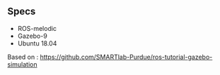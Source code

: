 ## Specs

* ROS-melodic
* Gazebo-9
* Ubuntu 18.04

Based on : https://github.com/SMARTlab-Purdue/ros-tutorial-gazebo-simulation
